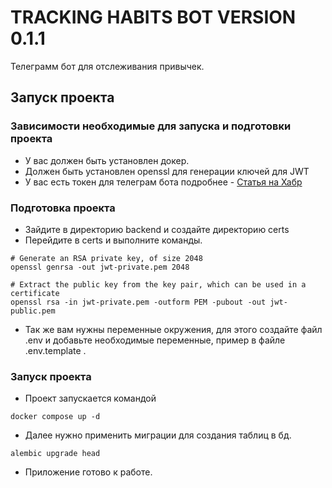 # TRACKING HABITS BOT VERSION 0.1.1

Телеграмм бот для отслеживания привычек.


## Запуск проекта

### Зависимости необходимые для запуска и подготовки проекта
- У вас должен быть установлен докер.
- Должен быть установлен openssl для генерации ключей для JWT
- У вас есть токен для телеграм бота подробнее - [Статья на Хабр](https://habr.com/ru/post/262247/)

### Подготовка проекта

- Зайдите в директорию backend и создайте директорию certs
- Перейдите в certs и выполните команды.


```shell
# Generate an RSA private key, of size 2048
openssl genrsa -out jwt-private.pem 2048
```

```shell
# Extract the public key from the key pair, which can be used in a certificate
openssl rsa -in jwt-private.pem -outform PEM -pubout -out jwt-public.pem
```

- Так же вам нужны переменные окружения, для этого создайте 
файл .env и добавьте необходимые переменные, пример в файле .env.template .

### Запуск проекта

- Проект запускается командой

```commandline
docker compose up -d
```

- Далее нужно применить миграции для создания таблиц в бд.

```commandline
alembic upgrade head
```

- Приложение готово к работе.
